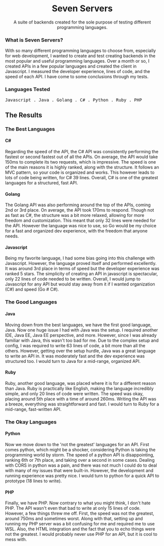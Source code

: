 <h1 align="center">Seven Servers</h1>

<p align="center"> A suite of backends created for the sole purpose of testing different programming languages.</p>


### What is Seven Servers?
With so many different programming languages to choose from, especially for web development, I wanted to create and test creating backends in the most popular and useful programming languages. Over a month or so, I created APIs in a few popular languages and created the client in Javascript. I measured the developer experience, lines of code, and the speed of each API. I have come to some conclusions through my tests.

### Languages Tested
<p>
  <samp>
    <span>Javascript</span> .
    <span>Java</span> .
    <span>Golang</span> .
     <span>C#</span> .
     <span>Python</span> .
     <span>Ruby</span> .
     <span>PHP</span> 
  </samp>
</p>


<h2 >The Results</h2>

### The Best Languages
#### C#
Regarding the speed of the API, the C# API was consistently performing the fastest or second fastest out of all the APIs. On average, the API would take 150ms to complete its two requests, which is impressive. The speed is one of the main reasons it is highly ranked, along with the structure. It follows an MVC pattern, so your code is organized and works. This however leads to lots of code being written, for C# 39 lines. Overall, C# is one of the greatest languages for a structured, fast API.
#### Golang
The Golang API was also performing around the top of the APIs, coming 2nd or 3rd place. On average, the API took 170ms to respond. Though not as fast as C#, the structure was a bit more relaxed, allowing for more freedom and customization. This meant that only 32 lines were needed for the API. However the language was nice to use, so Go would be my choice for a fast and organized dev experience, with the freedom that anyone needs.
#### Javascript
Being my favorite language, I had some bias going into this challenge with Javascript. However, the language proved itself and performed excellently. It was around 3rd place in terms of speed but the developer experience was ranked 5 stars. The simplicity of creating an API in javascript is spectacular, only 22 lines of code needed to be written. Overall, I would jump to Javascript for any API but would stay away from it if I wanted organization (C#) and speed (Go # C#).
### The Good Languages
#### Java
Moving down from the best languages, we have the first good language, Java. Now one huge issue I had with Java was the setup. I required another IDE, Java EE, Java EE perspective, and more. However, since I was already familiar with Java, this wasn't too bad for me. Due to the complex setup and config, I was required to write 63 lines of code, a bit more than all the others. However, getting over the setup hurdle, Java was a great language to write an API in. It was moderately fast and the dev experience was structured too. I would turn to Java for a mid-range, organized API.
#### Ruby
Ruby, another good language, was placed where it is for a different reason than Java. Ruby is practically like English, making the language incredibly simple, and only 20 lines of code were written. The speed was okay, placing around 5th place with a time of around 260ms. Writing the API was a breeze, everything was straightforward and fast. I would turn to Ruby for a mid-range, fast-written API.
### The Okay Languages
#### Python
Now we move down to the 'not the greatest' languages for an API. First comes python, which might be a shocker, considering Python is taking the programming world by storm. The speed of a python API is disappointing, ranking 6th or 7th place, and taking over a second in some cases. Dealing with CORS in python was a pain, and there was not much I could do to deal with many of my issues that were built-in. However, the development and running experience was pretty nice. I would turn to python for a quick API to prototype (18 lines to write).
#### PHP
Finally, we have PHP. Now contrary to what you might think, I don't hate PHP. The API wasn't even that bad to write at only 15 lines of code. However, a few things threw me off. First, the speed was not the greatest, around 750ms and sometimes worst. Along with that, setting up and running my PHP server was a bit confusing for me and required me to use WSL. Also, the HTML integration and the fact that you to echo things were not the greatest. I would probably never use PHP for an API, but it is cool to mess with.
